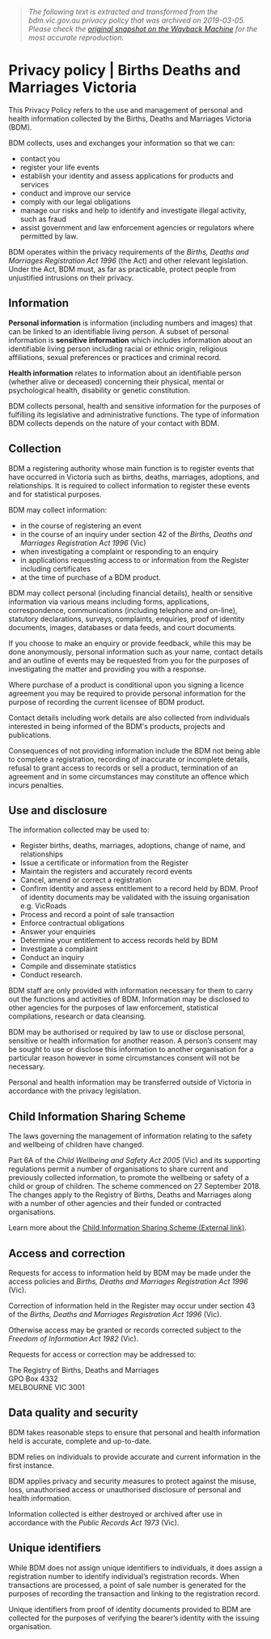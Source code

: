 > *The following text is extracted and transformed from the bdm.vic.gov.au privacy policy that was archived on 2019-03-05. Please check the [original snapshot on the Wayback Machine](https://web.archive.org/web/20190305192909id_/https%3A//www.bdm.vic.gov.au/about-us/legislation-policies-and-practices/privacy-policy) for the most accurate reproduction.*

# Privacy policy | Births Deaths and Marriages Victoria

This Privacy Policy refers to the use and management of personal and health information collected by the Births, Deaths and Marriages Victoria (BDM).

BDM collects, uses and exchanges your information so that we can:

  * contact you
  * register your life events
  * establish your identity and assess applications for products and services
  * conduct and improve our service
  * comply with our legal obligations
  * manage our risks and help to identify and investigate illegal activity, such as fraud
  * assist government and law enforcement agencies or regulators where permitted by law.



BDM operates within the privacy requirements of the _Births, Deaths and Marriages Registration Act 1996_ (the Act) and other relevant legislation. Under the Act, BDM must, as far as practicable, protect people from unjustified intrusions on their privacy.

## Information

**Personal information** is information (including numbers and images) that can be linked to an identifiable living person. A subset of personal information is **sensitive information** which includes information about an identifiable living person including racial or ethnic origin, religious affiliations, sexual preferences or practices and criminal record.

**Health information** relates to information about an identifiable person (whether alive or deceased) concerning their physical, mental or psychological health, disability or genetic constitution.

BDM collects personal, health and sensitive information for the purposes of fulfilling its legislative and administrative functions. The type of information BDM collects depends on the nature of your contact with BDM.

## Collection

BDM a registering authority whose main function is to register events that have occurred in Victoria such as births, deaths, marriages, adoptions, and relationships. It is required to collect information to register these events and for statistical purposes.

BDM may collect information:

  * in the course of registering an event
  * in the course of an inquiry under section 42 of the _Births, Deaths and Marriages Registration Act 1996_ (Vic)
  * when investigating a complaint or responding to an enquiry
  * in applications requesting access to or information from the Register including certificates
  * at the time of purchase of a BDM product.



BDM may collect personal (including financial details), health or sensitive information via various means including forms, applications, correspondence, communications (including telephone and on-line), statutory declarations, surveys, complaints, enquiries, proof of identity documents, images, databases or data feeds, and court documents.

If you choose to make an enquiry or provide feedback, while this may be done anonymously, personal information such as your name, contact details and an outline of events may be requested from you for the purposes of investigating the matter and providing you with a response.

Where purchase of a product is conditional upon you signing a licence agreement you may be required to provide personal information for the purpose of recording the current licensee of BDM product.

Contact details including work details are also collected from individuals interested in being informed of the BDM's products, projects and publications.

Consequences of not providing information include the BDM not being able to complete a registration, recording of inaccurate or incomplete details, refusal to grant access to records or sell a product, termination of an agreement and in some circumstances may constitute an offence which incurs penalties.

## Use and disclosure

The information collected may be used to:

  * Register births, deaths, marriages, adoptions, change of name, and relationships
  * Issue a certificate or information from the Register
  * Maintain the registers and accurately record events
  * Cancel, amend or correct a registration
  * Confirm identity and assess entitlement to a record held by BDM. Proof of identity documents may be validated with the issuing organisation e.g. VicRoads
  * Process and record a point of sale transaction
  * Enforce contractual obligations
  * Answer your enquiries
  * Determine your entitlement to access records held by BDM
  * Investigate a complaint
  * Conduct an inquiry
  * Compile and disseminate statistics
  * Conduct research.



BDM staff are only provided with information necessary for them to carry out the functions and activities of BDM. Information may be disclosed to other agencies for the purposes of law enforcement, statistical compilations, research or data cleansing.

BDM may be authorised or required by law to use or disclose personal, sensitive or health information for another reason. A person’s consent may be sought to use or disclose this information to another organisation for a particular reason however in some circumstances consent will not be necessary.

Personal and health information may be transferred outside of Victoria in accordance with the privacy legislation.

## Child Information Sharing Scheme

The laws governing the management of information relating to the safety and wellbeing of children have changed.

Part 6A of the _Child Wellbeing and Safety Act 2005_ (Vic) and its supporting regulations permit a number of organisations to share current and previously collected information, to promote the wellbeing or safety of a child or group of children. The scheme commenced on 27 September 2018. The changes apply to the Registry of Births, Deaths and Marriages along with a number of other agencies and their funded or contracted organisations.

Learn more about the [Child Information Sharing Scheme (External link)](https://www.vic.gov.au/childinfosharing).

## Access and correction

Requests for access to information held by BDM may be made under the access policies and _Births, Deaths and Marriages Registration Act 1996_ (Vic).

Correction of information held in the Register may occur under section 43 of the _Births, Deaths and Marriages Registration Act 1996_ (Vic).

Otherwise access may be granted or records corrected subject to the _Freedom of Information Act 1982_ (Vic).

Requests for access or correction may be addressed to:

The Registry of Births, Deaths and Marriages  
GPO Box 4332  
MELBOURNE VIC 3001

## Data quality and security

BDM takes reasonable steps to ensure that personal and health information held is accurate, complete and up-to-date.

BDM relies on individuals to provide accurate and current information in the first instance.

BDM applies privacy and security measures to protect against the misuse, loss, unauthorised access or unauthorised disclosure of personal and health information.

Information collected is either destroyed or archived after use in accordance with the _Public Records Act 1973_ (Vic).

## Unique identifiers

While BDM does not assign unique identifiers to individuals, it does assign a registration number to identify individual’s registration records. When transactions are processed, a point of sale number is generated for the purposes of recording the transaction and linking to the registration record.

Unique identifiers from proof of identity documents provided to BDM are collected for the purposes of verifying the bearer’s identity with the issuing organisation.
